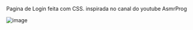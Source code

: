 Pagina de Login feita com CSS. inspirada no canal do youtube AsmrProg

![image](https://github.com/user-attachments/assets/8188a716-ecfa-4f34-b1a7-863035939ff6)

